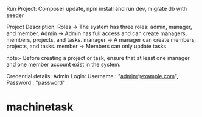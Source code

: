 Run Project:
 Composer update,
 npm install and run dev,
 migrate db with seeder

Project Description:
 Roles -> The system has three roles: admin, manager, and member.
 Admin ->  Admin has full access and can create managers, members, projects, and tasks.
 manager -> A manager can create members, projects, and tasks.
 member ->  Members can only update tasks.

 note:- Before creating a project or task, ensure that at least one manager and one member account exist  in the system.

Credential details:
 Admin Login:
    Username : "admin@example.com",
    Password : "password"

# machinetask
